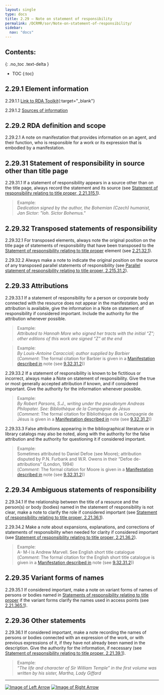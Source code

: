 ```yaml
---
layout: single
type: docs
title: 2.29 — Note on statement of responsibility
permalink: /DCRMR/sor/Note-on-statement-of-responsibility/
sidebar:
  nav: "docs"
---
```


## Contents:
{: .no_toc .text-delta }

- TOC
{:toc}

## 2.29.1 Element information

<a name="2.29.1.1">2.29.1.1</a> [Link to RDA Toolkit](https://access.rdatoolkit.org/Content?externalId=en-US_ala-ec50e693-78cd-3171-8f30-0d5be6e8a634){:target="_blank"}

<a name="2.29.1.2">2.29.1.2</a> [Sources of information](/DCRMR/additional-notes/#9011-sources-of-information)

## 2.29.2 RDA definition and scope

<a name="2.29.2.1">2.29.2.1</a> A note on manifestation that provides information on an agent, and their function, who is responsible for a work or its expression that is embodied by a manifestation.

## 2.29.31 Statement of responsibility in source other than title page 

<a name="2.29.31.1">2.29.31.1</a> If a statement of responsibility appears in a source other than on the title page, always record the statement and its source (see [Statement of responsibility relating to title proper, 2.21.315.1](/DCRMR/sor/Statement-of-responsibility-relating-to-title-proper/#2.21.315.1)).

>Example:  
><CITE>Dedication signed by the author, the Bohemian (Czech) humanist, Jan Sictor: "Ioh. Sictor Bohemus."</CITE>  

## 2.29.32 Transposed statements of responsibility 

<a name="2.29.32.1">2.29.32.1</a> For transposed elements, always note the original position on the title page of statements of responsibility that have been transposed to the [Statement of responsibility relating to title proper](/DCRMR/sor/Statement-of-responsibility-relating-to-title-proper/) element (see [2.21.32.1](/DCRMR/sor/Statement-of-responsibility-relating-to-title-proper/#2.21.32.1)).

<a name="2.29.32.2">2.29.32.2</a> Always make a note to indicate the original position on the source of any transposed parallel statements of responsibility (see [Parallel statement of responsibility relating to title proper, 2.215.31.2](/DCRMR/sor/Parallel-statement-of-responsibility-relating-to-title-proper/#2.215.31.2)).

## 2.29.33 Attributions

<a name="2.29.33.1">2.29.33.1</a> If a statement of responsibility for a person or corporate body connected with the resource does not appear in the manifestation, and an attribution is available, give the information in a Note on statement of responsibility if considered important. Include the authority for the attribution whenever possible.

>Example:  
><CITE>Attributed to Hannah More who signed her tracts with the initial “Z”; other editions of this work are signed “Z” at the end</CITE>  

>Example:  
><CITE>By Louis-Antoine Caraccioli; author supplied by Barbier</CITE>  
>(*Comment*: The formal citation for Barbier is given in a [Manifestation described in](/DCRMR/additional-notes/Manifestation-described-in/) note (see [9.32.31.2](/DCRMR/additional-notes/Manifestation-described-in/#9.32.31.2)))

<a name="2.29.33.2">2.29.33.2</a> If a statement of responsibility is known to be fictitious or incorrect, always make a Note on statement of responsibility. Give the true or most generally accepted attribution if known, and if considered important. Give the authority for the information whenever possible.

>Example:  
><CITE>By Robert Parsons, S.J., writing under the pseudonym Andreas Philopater. See: Bibliothèque de la Compagnie de Jésus</CITE>  
>(*Comment*: The formal citation for Bibliothèque de la Compagnie de Jésus is given in a [Manifestation described in](/DCRMR/additional-notes/Manifestation-described-in/) note (see [9.32.31.2](/DCRMR/additional-notes/Manifestation-described-in/#9.32.31.2))) 

<a name="2.29.33.3">2.29.33.3</a> False attributions appearing in the bibliographical literature or in library catalogs may also be noted, along with the authority for the false attribution and the authority for questioning it if considered important.

>Example:  
>Sometimes attributed to Daniel Defoe (see Moore); attribution disputed by P.N. Furbank and W.R. Owens in their “Defoe de-attributions” (London, 1994)  
>(*Comment*: The formal citation for Moore is given in a [Manifestation described in](/DCRMR/additional-notes/Manifestation-described-in/) note (see [9.32.31.2](/DCRMR/additional-notes/Manifestation-described-in/#9.32.31.2)))  

## 2.29.34 Ambiguous statements of responsibility

<a name="2.29.34.1">2.29.34.1</a> If the relationship between the title of a resource and the person(s) or body (bodies) named in the statement of responsibility is not clear,  make a note to clarify the role if considered important (see [Statement of responsibility relating to title proper, 2.21.36.1](/DCRMR/sor/Statement-of-responsibility-relating-to-title-proper/#2.21.36.1)).

<a name="2.29.34.2">2.29.34.2</a> Make a note about expansions, explanations, and corrections of statements of responsibility when needed for clarity if considered important (see [Statement of responsibility relating to title proper, 2.21.36.2](/DCRMR/sor/Statement-of-responsibility-relating-to-title-proper/#2.21.36.2)).

>Example:  
>A- M-l is Andrew Marvell. See English short title catalogue  
>(*Comment*: The formal citation for the English short title catalogue is given in a [Manifestation described in](/DCRMR/additional-notes/Manifestation-described-in/) note (see [9.32.31.2](/DCRMR/additional-notes/Manifestation-described-in/#9.32.31.2)))

## 2.29.35 Variant forms of names

<a name="2.29.35.1">2.29.35.1</a> If considered important, make a note on variant forms of names of persons or bodies named in [Statements of responsibility relating to title proper](/DCRMR/sor/Statement-of-responsibility-relating-to-title-proper/) if the variant forms clarify the names used in access points (see [2.21.365.1](/DCRMR/sor/Statement-of-responsibility-relating-to-title-proper/#2.21.365.1)).

## 2.29.36 Other statements

<a name="2.29.36.1">2.29.36.1</a> If considered important, make a note recording the names of persons or bodies connected with an expression of the work, or with previous expressions of it, if they have not already been named in the description. Give the authority for the information, if necessary (see [Statement of responsibility relating to title proper, 2.21.39.1](/DCRMR/sor/Statement-of-responsibility-relating-to-title-proper/#2.21.39.1)).

>Example:  
><CITE>“The life and character of Sir William Temple” in the first volume was written by his sister, Martha, Lady Giffard</CITE>  

---

[![Image of Left Arrow](https://rbms-bsc.github.io/DCRMR/assets/pictures/navigation/Arrow_Left.png "2.215 — Parallel statement of responsibility relating to title proper")](/DCRMR/sor/Parallel-statement-of-responsibility-relating-to-title-proper/) [![Image of Right Arrow](https://rbms-bsc.github.io/DCRMR/assets/pictures/navigation/Arrow_Right.png "3 — Edition")](/DCRMR/edition/)